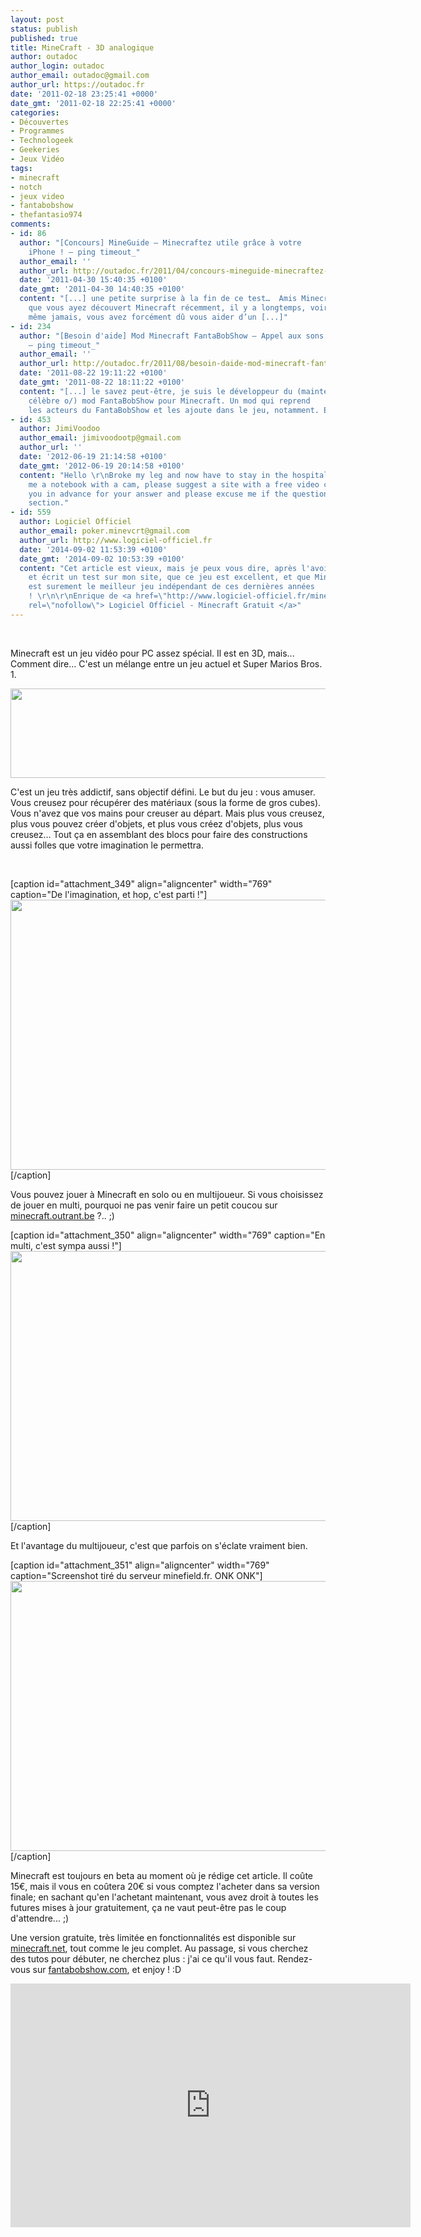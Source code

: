 ```yaml
---
layout: post
status: publish
published: true
title: MineCraft - 3D analogique
author: outadoc
author_login: outadoc
author_email: outadoc@gmail.com
author_url: https://outadoc.fr
date: '2011-02-18 23:25:41 +0000'
date_gmt: '2011-02-18 22:25:41 +0000'
categories:
- Découvertes
- Programmes
- Technologeek
- Geekeries
- Jeux Vidéo
tags:
- minecraft
- notch
- jeux video
- fantabobshow
- thefantasio974
comments:
- id: 86
  author: "[Concours] MineGuide – Minecraftez utile grâce à votre
    iPhone ! – ping timeout_"
  author_email: ''
  author_url: http://outadoc.fr/2011/04/concours-mineguide-minecraftez-utile-grace-a-votre-iphone/
  date: '2011-04-30 15:40:35 +0100'
  date_gmt: '2011-04-30 14:40:35 +0100'
  content: "[...] une petite surprise à la fin de ce test…  Amis Minecraftiens,
    que vous ayez découvert Minecraft récemment, il y a longtemps, voire
    même jamais, vous avez forcément dû vous aider d’un [...]"
- id: 234
  author: "[Besoin d'aide] Mod Minecraft FantaBobShow – Appel aux sons
    – ping timeout_"
  author_email: ''
  author_url: http://outadoc.fr/2011/08/besoin-daide-mod-minecraft-fantabobshow-appel-aux-sons/
  date: '2011-08-22 19:11:22 +0100'
  date_gmt: '2011-08-22 18:11:22 +0100'
  content: "[...] le savez peut-être, je suis le développeur du (maintenant
    célèbre o/) mod FantaBobShow pour Minecraft. Un mod qui reprend
    les acteurs du FantaBobShow et les ajoute dans le jeu, notamment. Et qui [...]"
- id: 453
  author: JimiVoodoo
  author_email: jimivoodootp@gmail.com
  author_url: ''
  date: '2012-06-19 21:14:58 +0100'
  date_gmt: '2012-06-19 20:14:58 +0100'
  content: "Hello \r\nBroke my leg and now have to stay in the hospital. Friends brought
    me a notebook with a cam, please suggest a site with a free video chat. \r\nThank
    you in advance for your answer and please excuse me if the question is in a wrong
    section."
- id: 559
  author: Logiciel Officiel
  author_email: poker.minevcrt@gmail.com
  author_url: http://www.logiciel-officiel.fr
  date: '2014-09-02 11:53:39 +0100'
  date_gmt: '2014-09-02 10:53:39 +0100'
  content: "Cet article est vieux, mais je peux vous dire, après l'avoir testé
    et écrit un test sur mon site, que ce jeu est excellent, et que Minecraft
    est surement le meilleur jeu indépendant de ces dernières années
    ! \r\n\r\nEnrique de <a href=\"http://www.logiciel-officiel.fr/minecraft.php\"
    rel=\"nofollow\"> Logiciel Officiel - Minecraft Gratuit </a>"
---
```

<p style="text-align: left;"> </p>
<p style="text-align: left;">Minecraft est un jeu vidéo pour PC assez spécial. Il est en 3D, mais... Comment dire... C'est un mélange entre un jeu actuel et Super Marios Bros. 1.<br />
<a href="https://outadoc.fr/wp-content/uploads/2011/02/20110218-1132051.jpg"></a></p>
<p style="text-align: center;"><a href="http://minecraft.net"><img class="size-full aligncenter" src="https://outadoc.fr/wp-content/uploads/2011/02/20110218-1132051.jpg" alt="" width="753" height="143" /></a></p>
<p style="text-align: left;">C'est un jeu très addictif, sans objectif défini. Le but du jeu : vous amuser. Vous creusez pour récupérer des matériaux (sous la forme de gros cubes). Vous n'avez que vos mains pour creuser au départ. Mais plus vous creusez, plus vous pouvez créer d'objets, et plus vous créez d'objets, plus vous creusez... Tout ça en assemblant des blocs pour faire des constructions aussi folles que votre imagination le permettra.</p>
<p style="text-align: left;"> </p>
<p>[caption id="attachment_349" align="aligncenter" width="769" caption="De l'imagination, et hop, c'est parti !"]<a href="http://minecraft.outrant.be"><img class="size-full wp-image-349  " title="companion_cube" src="https://outadoc.fr/wp-content/uploads/2011/02/2011-02-02_22.34.501.png" alt="" width="769" height="432" /></a>[/caption]</p>
<p>Vous pouvez jouer à Minecraft en solo ou en multijoueur. Si vous choisissez de jouer en multi, pourquoi ne pas venir faire un petit coucou sur <a href="minecraft.outrant.be">minecraft.outrant.be</a> ?.. ;)</p>
<p>[caption id="attachment_350" align="aligncenter" width="769" caption="En multi, c'est sympa aussi !"]<a href="http://minecraft.outrant.be"><img class="size-full wp-image-350  " title="minecraft_multi" src="https://outadoc.fr/wp-content/uploads/2011/02/2011-01-31_16.03.591.png" alt="" width="769" height="432" /></a>[/caption]</p>
<p>Et l'avantage du multijoueur, c'est que parfois on s'éclate vraiment bien.</p>
<p>[caption id="attachment_351" align="aligncenter" width="769" caption="Screenshot tiré du serveur minefield.fr. ONK ONK"]<a href="http://minefield.fr"><img class="size-full wp-image-351  " title="minecraft_otarie" src="https://outadoc.fr/wp-content/uploads/2011/02/2011-02-16_16.02.491.png" alt="" width="769" height="432" /></a>[/caption]</p>
<p>Minecraft est toujours en beta au moment où je rédige cet article. Il coûte 15€, mais il vous en coûtera 20€ si vous comptez l'acheter dans sa version finale; en sachant qu'en l'achetant maintenant, vous avez droit à toutes les futures mises à jour gratuitement, ça ne vaut peut-être pas le coup d'attendre... ;)</p>
<p>Une version gratuite, très limitée en fonctionnalités est disponible sur <a href="http://minecraft.net">minecraft.net</a>, tout comme le jeu complet. Au passage, si vous cherchez des tutos pour débuter, ne cherchez plus : j'ai ce qu'il vous faut. Rendez-vous sur <a href="http://fantabobshow.com">fantabobshow.com</a>, et enjoy ! :D</p>
<p><object classid="clsid:d27cdb6e-ae6d-11cf-96b8-444553540000" width="640" height="390" codebase="http://download.macromedia.com/pub/shockwave/cabs/flash/swflash.cab#version=6,0,40,0"><param name="allowFullScreen" value="true" /><param name="allowscriptaccess" value="always" /><param name="src" value="http://www.youtube.com/v/fPZieQfOdfE?fs=1&hl=fr_FR&hd=1" /><param name="allowfullscreen" value="true" /><embed type="application/x-shockwave-flash" width="640" height="390" src="http://www.youtube.com/v/fPZieQfOdfE?fs=1&hl=fr_FR&hd=1" allowfullscreen="true" allowscriptaccess="always"></embed></object></p>
